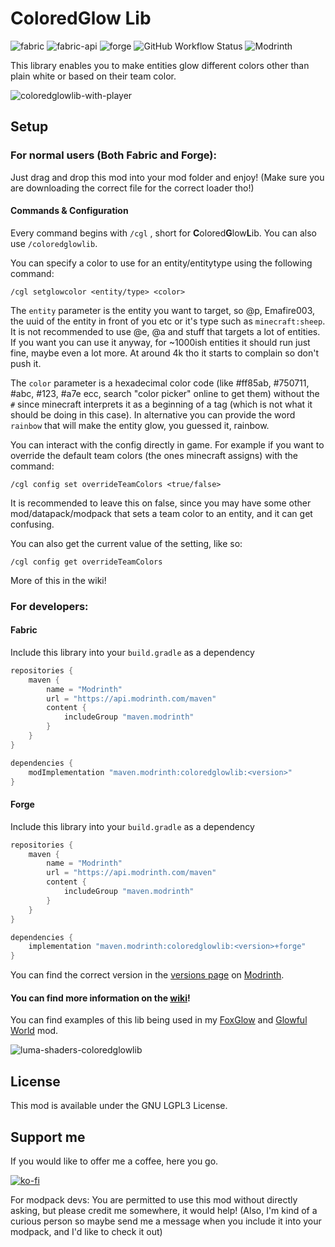# ColoredGlow Lib
![fabric](https://cdn.jsdelivr.net/npm/@intergrav/devins-badges@2/assets/cozy/supported/fabric_vector.svg)
![fabric-api](https://cdn.jsdelivr.net/npm/@intergrav/devins-badges@2/assets/cozy/requires/fabric-api_vector.svg)
![forge](https://cdn.jsdelivr.net/npm/@intergrav/devins-badges@2/assets/cozy/supported/forge_vector.svg)
![GitHub Workflow Status](https://img.shields.io/github/workflow/status/Emafire003/ColoredGlowLib/build?style=flat-square)
![Modrinth](https://img.shields.io/modrinth/dt/coloredglowlib?color=green&label=Modrinth%20downloads&style=flat-square)

This library enables you to make entities glow different colors other than plain white or based on their team color.

![coloredglowlib-with-player](https://user-images.githubusercontent.com/29462910/157507551-dfc4ee7e-66fb-4dae-9578-e17ca64e3b44.png)

## Setup
### For normal users (Both Fabric and Forge):
Just drag and drop this mod into your mod folder and enjoy! (Make sure you are downloading the correct file for the correct loader tho!)

#### Commands & Configuration
Every command begins with `/cgl` , short for **C**olored**G**low**L**ib. You can also use `/coloredglowlib`. 

You can specify a color to use for an entity/entitytype using the following command:

`/cgl setglowcolor <entity/type> <color>`

The `entity` parameter is the entity you want to target, so @p, Emafire003, the uuid of the entity in front of you etc or it's type such as `minecraft:sheep`. It is not recommended to use @e, @a and stuff that targets a lot of entities. If you want you can use it anyway, for ~1000ish entities it should run just fine, maybe even a lot more. At around 4k tho it starts to complain so don't push it.

The `color` parameter is a hexadecimal color code (like #ff85ab, #750711, #abc, #123, #a7e ecc, search "color picker" online to get them) without the `#` since minecraft interprets it as a beginning of a tag (which is not what it should be doing in this case). In alternative you can provide the word `rainbow` that will make the entity glow, you guessed it, rainbow.

You can interact with the config directly in game. For example if you want to override the default team colors (the ones minecraft assigns) with the command:

`/cgl config set overrideTeamColors <true/false>`

It is recommended to leave this on false, since you may have some other mod/datapack/modpack that sets a team color to an entity, and it can get confusing.

You can also get the current value of the setting, like so: 

`/cgl config get overrideTeamColors`

More of this in the wiki!

### For developers:
#### Fabric
Include this library into your `build.gradle` as a dependency
```gradle
repositories {
    maven {
        name = "Modrinth"
        url = "https://api.modrinth.com/maven"
        content {
            includeGroup "maven.modrinth"
        }
    }
}

dependencies {
    modImplementation "maven.modrinth:coloredglowlib:<version>"
}
```

#### Forge
Include this library into your `build.gradle` as a dependency
```gradle
repositories {
    maven {
        name = "Modrinth"
        url = "https://api.modrinth.com/maven"
        content {
            includeGroup "maven.modrinth"
        }
    }
}

dependencies {
    implementation "maven.modrinth:coloredglowlib:<version>+forge"
}
```

You can find the correct version in the [versions page](https://modrinth.com/mod/coloredglowlib/versions) on [Modrinth](https://modrinth.com/mod/coloredglowlib).


#### You can find more information on the [wiki](https://github.com/Emafire003/ColoredGlowLib/wiki)! 

You can find examples of this lib being used in my [FoxGlow](https://github.com/Emafire003/FoxGlow) and [Glowful World](https://github.com/Emafire003/GlowfulWorld) mod.

![luma-shaders-coloredglowlib](https://user-images.githubusercontent.com/29462910/157507676-576d3fb5-e24b-41f7-a7f0-6956d7ae4e29.png)

## License

This mod is available under the GNU LGPL3 License.

## Support me
If you would like to offer me a coffee, here you go.

[![ko-fi](https://ko-fi.com/img/githubbutton_sm.svg)](https://ko-fi.com/S6S88307C)

For modpack devs: You are permitted to use this mod without directly asking, but please credit me somewhere, it would help! (Also, I'm kind of a curious person so maybe send me a message when you include it into your modpack, and I'd like to check it out)
